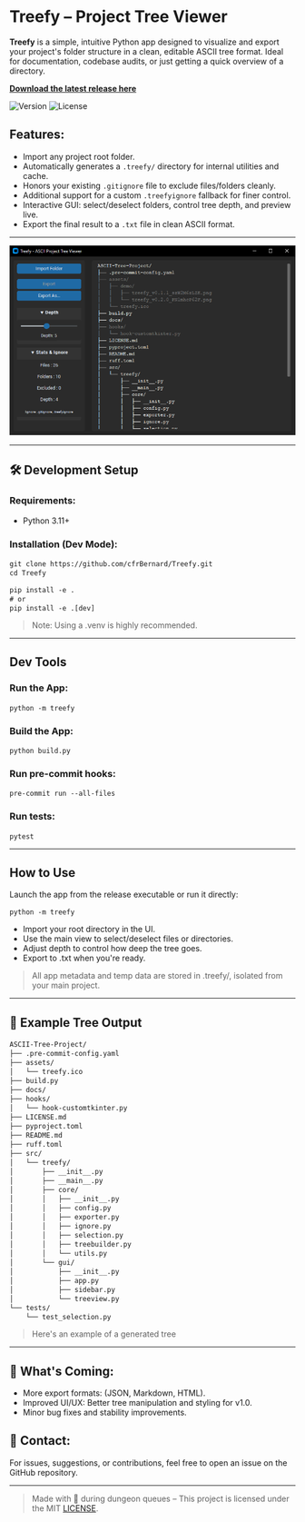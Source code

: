 # Treefy – Project Tree Viewer

**Treefy** is a simple, intuitive Python app designed to visualize and export your project's folder structure in a clean, editable ASCII tree format. Ideal for documentation, codebase audits, or just getting a quick overview of a directory.

[**Download the latest release here**](https://github.com/cfrBernard/ASCII-Tree-Project/releases)

![Version](https://img.shields.io/badge/version-v0.2.1-blue)
![License](https://img.shields.io/github/license/cfrBernard/ASCII-Tree-Project)

## Features:

- Import any project root folder.
- Automatically generates a `.treefy/` directory for internal utilities and cache.
- Honors your existing `.gitignore` file to exclude files/folders cleanly.
- Additional support for a custom `.treefyignore` fallback for finer control.
- Interactive GUI: select/deselect folders, control tree depth, and preview live.
- Export the final result to a `.txt` file in clean ASCII format.

---

<p align="center">
  <img src="assets/demo/treefy_v0.2.1_98tPVxDH9P.png" alt="v0.2.1 Treefy Demo" />
</p>

---

## 🛠 Development Setup

### Requirements:
- Python 3.11+

### Installation (Dev Mode):

```
git clone https://github.com/cfrBernard/Treefy.git
cd Treefy
```
```
pip install -e .
# or
pip install -e .[dev]
```

> Note: Using a .venv is highly recommended.

---

## Dev Tools


### Run the App:

```
python -m treefy
```

### Build the App:

```
python build.py
```

### Run pre-commit hooks:
```
pre-commit run --all-files
```

### Run tests:
```
pytest
```

---

## How to Use

Launch the app from the release executable or run it directly:

```
python -m treefy
```

- Import your root directory in the UI.
- Use the main view to select/deselect files or directories.
- Adjust depth to control how deep the tree goes.
- Export to .txt when you're ready.

> All app metadata and temp data are stored in .treefy/, isolated from your main project.

---

## 📁 Example Tree Output

```
ASCII-Tree-Project/
├── .pre-commit-config.yaml
├── assets/
│   └── treefy.ico
├── build.py
├── docs/
├── hooks/
│   └── hook-customtkinter.py
├── LICENSE.md
├── pyproject.toml
├── README.md
├── ruff.toml
├── src/
│   └── treefy/
│       ├── __init__.py
│       ├── __main__.py
│       ├── core/
│       │   ├── __init__.py
│       │   ├── config.py
│       │   ├── exporter.py
│       │   ├── ignore.py
│       │   ├── selection.py
│       │   ├── treebuilder.py
│       │   └── utils.py
│       └── gui/
│           ├── __init__.py
│           ├── app.py
│           ├── sidebar.py
│           └── treeview.py
└── tests/
    └── test_selection.py
```

> Here's an example of a generated tree

---

## 🔮 What's Coming:

- More export formats: (JSON, Markdown, HTML).
- Improved UI/UX: Better tree manipulation and styling for v1.0.
- Minor bug fixes and stability improvements.

## 🤝 Contact:
For issues, suggestions, or contributions, feel free to open an issue on the GitHub repository.

---
> Made with 💚 during dungeon queues – This project is licensed under the MIT [LICENSE](./LICENSE.md).
